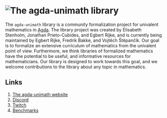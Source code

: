 # ![The agda-unimath library](https://github.com/UniMath/agda-unimath/assets/1252282/cbd9b67e-581c-41c7-bc1e-34862127bad2)

The `agda-unimath` library is a community formalization project for univalent
mathematics in [Agda](https://github.com/agda/agda). The library project was
created by Elisabeth Stenholm, Jonathan Prieto-Cubides, and Egbert Rijke, and is
currently being maintained by Egbert Rijke, Fredrik Bakke, and Vojtěch
Štěpančík. Our goal is to formalize an extensive curriculum of mathematics from
the univalent point of view. Furthermore, we think libraries of formalized
mathematics have the potential to be useful, and informative resources for
mathematicians. Our library is designed to work towards this goal, and we
welcome contributions to the library about any topic in mathematics.

## Links

1. [The agda-unimath website](https://unimath.github.io/agda-unimath/)
2. [Discord](https://discord.gg/Zp2e8hYsuX)
3. [Twitch](https://www.twitch.tv/agdaunimath)
4. [Benchmarks](https://agda-unimath-benchmarks.netlify.app/)
 
